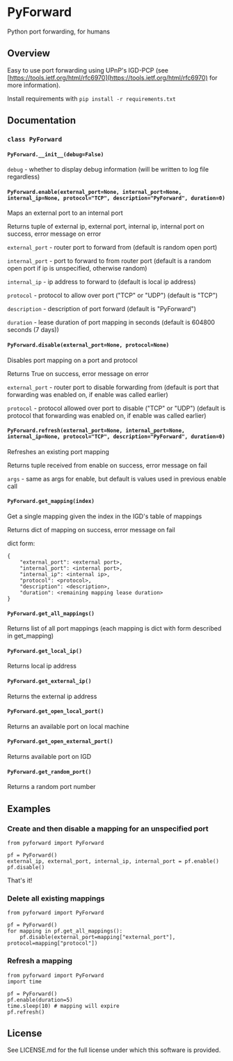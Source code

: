 # PyForward

Python port forwarding, for humans

## Overview

Easy to use port forwarding using UPnP's IGD-PCP (see [https://tools.ietf.org/html/rfc6970](https://tools.ietf.org/html/rfc6970) for more information).

Install requirements with `pip install -r requirements.txt`

## Documentation

### `class PyForward`

#### `PyForward.__init__(debug=False)`

`debug` - whether to display debug information (will be written to log file regardless)

#### `PyForward.enable(external_port=None, internal_port=None, internal_ip=None, protocol="TCP", description="PyForward", duration=0)`

Maps an external port to an internal port

Returns tuple of external ip, external port, internal ip, internal port on success, error message on error


`external_port` - router port to forward from (default is random open port)

`internal_port` - port to forward to from router port (default is a random open port if ip is unspecified, otherwise random)

`internal_ip` - ip address to forward to (default is local ip address)

`protocol` - protocol to allow over port ("TCP" or "UDP") (default is "TCP")

`description` - description of port forward (default is "PyForward")

`duration` - lease duration of port mapping in seconds (default is 604800 seconds (7 days))

#### `PyForward.disable(external_port=None, protocol=None)`

Disables port mapping on a port and protocol

Returns True on success, error message on error


`external_port` - router port to disable forwarding from (default is port that forwarding was enabled on, if enable was called earlier)

`protocol` - protocol allowed over port to disable ("TCP" or "UDP") (default is protocol that forwarding was enabled on, if enable was called earlier)

#### `PyForward.refresh(external_port=None, internal_port=None, internal_ip=None, protocol="TCP", description="PyForward", duration=0)`

Refreshes an existing port mapping

Returns tuple received from enable on success, error message on fail


`args` - same as args for enable, but default is values used in previous enable call

#### `PyForward.get_mapping(index)`

Get a single mapping given the index in the IGD's table of mappings

Returns dict of mapping on success, error message on fail


dict form:
```
{
    "external_port": <external port>,
    "internal_port": <internal port>,
    "internal_ip": <internal ip>,
    "protocol": <protocol>,
    "description": <description>,
    "duration": <remaining mapping lease duration>
}
```

#### `PyForward.get_all_mappings()`

Returns list of all port mappings (each mapping is dict with form described in get_mapping)

#### `PyForward.get_local_ip()`

Returns local ip address

#### `PyForward.get_external_ip()`

Returns the external ip address

#### `PyForward.get_open_local_port()`

Returns an available port on local machine

#### `PyForward.get_open_external_port()`

Returns available port on IGD

#### `PyForward.get_random_port()`

Returns a random port number

## Examples

### Create and then disable a mapping for an unspecified port

```
from pyforward import PyForward

pf = PyForward()
external_ip, external_port, internal_ip, internal_port = pf.enable()
pf.disable()
```

That's it!

### Delete all existing mappings

```
from pyforward import PyForward

pf = PyForward()
for mapping in pf.get_all_mappings():
    pf.disable(external_port=mapping["external_port"], protocol=mapping["protocol"])
```

### Refresh a mapping

```
from pyforward import PyForward
import time

pf = PyForward()
pf.enable(duration=5)
time.sleep(10) # mapping will expire
pf.refresh()
```

## License

See LICENSE.md for the full license under which this software is provided.